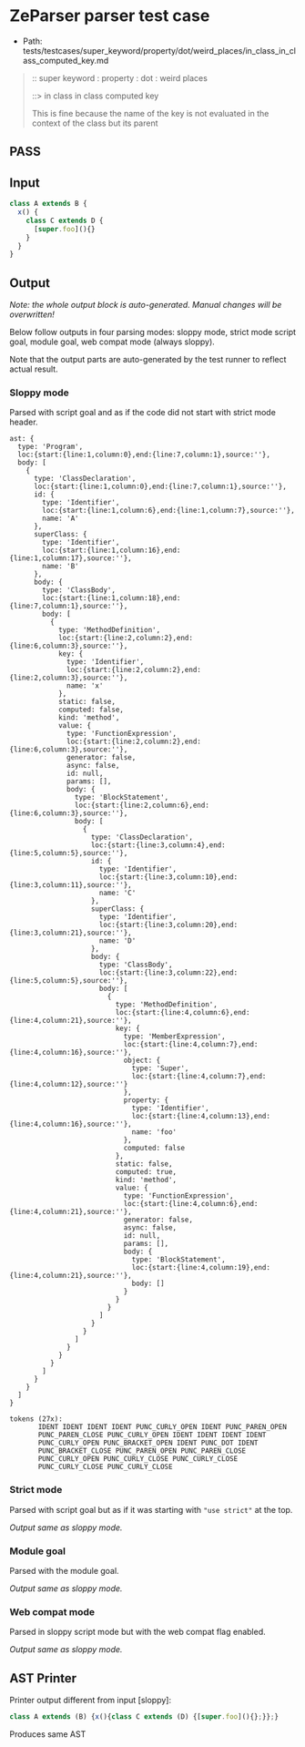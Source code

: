 # ZeParser parser test case

- Path: tests/testcases/super_keyword/property/dot/weird_places/in_class_in_class_computed_key.md

> :: super keyword : property : dot : weird places
>
> ::> in class in class computed key
>
> This is fine because the name of the key is not evaluated in the context of the class but its parent

## PASS

## Input

`````js
class A extends B {
  x() {
    class C extends D {
      [super.foo](){}
    }
  }
}
`````

## Output

_Note: the whole output block is auto-generated. Manual changes will be overwritten!_

Below follow outputs in four parsing modes: sloppy mode, strict mode script goal, module goal, web compat mode (always sloppy).

Note that the output parts are auto-generated by the test runner to reflect actual result.

### Sloppy mode

Parsed with script goal and as if the code did not start with strict mode header.

`````
ast: {
  type: 'Program',
  loc:{start:{line:1,column:0},end:{line:7,column:1},source:''},
  body: [
    {
      type: 'ClassDeclaration',
      loc:{start:{line:1,column:0},end:{line:7,column:1},source:''},
      id: {
        type: 'Identifier',
        loc:{start:{line:1,column:6},end:{line:1,column:7},source:''},
        name: 'A'
      },
      superClass: {
        type: 'Identifier',
        loc:{start:{line:1,column:16},end:{line:1,column:17},source:''},
        name: 'B'
      },
      body: {
        type: 'ClassBody',
        loc:{start:{line:1,column:18},end:{line:7,column:1},source:''},
        body: [
          {
            type: 'MethodDefinition',
            loc:{start:{line:2,column:2},end:{line:6,column:3},source:''},
            key: {
              type: 'Identifier',
              loc:{start:{line:2,column:2},end:{line:2,column:3},source:''},
              name: 'x'
            },
            static: false,
            computed: false,
            kind: 'method',
            value: {
              type: 'FunctionExpression',
              loc:{start:{line:2,column:2},end:{line:6,column:3},source:''},
              generator: false,
              async: false,
              id: null,
              params: [],
              body: {
                type: 'BlockStatement',
                loc:{start:{line:2,column:6},end:{line:6,column:3},source:''},
                body: [
                  {
                    type: 'ClassDeclaration',
                    loc:{start:{line:3,column:4},end:{line:5,column:5},source:''},
                    id: {
                      type: 'Identifier',
                      loc:{start:{line:3,column:10},end:{line:3,column:11},source:''},
                      name: 'C'
                    },
                    superClass: {
                      type: 'Identifier',
                      loc:{start:{line:3,column:20},end:{line:3,column:21},source:''},
                      name: 'D'
                    },
                    body: {
                      type: 'ClassBody',
                      loc:{start:{line:3,column:22},end:{line:5,column:5},source:''},
                      body: [
                        {
                          type: 'MethodDefinition',
                          loc:{start:{line:4,column:6},end:{line:4,column:21},source:''},
                          key: {
                            type: 'MemberExpression',
                            loc:{start:{line:4,column:7},end:{line:4,column:16},source:''},
                            object: {
                              type: 'Super',
                              loc:{start:{line:4,column:7},end:{line:4,column:12},source:''}
                            },
                            property: {
                              type: 'Identifier',
                              loc:{start:{line:4,column:13},end:{line:4,column:16},source:''},
                              name: 'foo'
                            },
                            computed: false
                          },
                          static: false,
                          computed: true,
                          kind: 'method',
                          value: {
                            type: 'FunctionExpression',
                            loc:{start:{line:4,column:6},end:{line:4,column:21},source:''},
                            generator: false,
                            async: false,
                            id: null,
                            params: [],
                            body: {
                              type: 'BlockStatement',
                              loc:{start:{line:4,column:19},end:{line:4,column:21},source:''},
                              body: []
                            }
                          }
                        }
                      ]
                    }
                  }
                ]
              }
            }
          }
        ]
      }
    }
  ]
}

tokens (27x):
       IDENT IDENT IDENT IDENT PUNC_CURLY_OPEN IDENT PUNC_PAREN_OPEN
       PUNC_PAREN_CLOSE PUNC_CURLY_OPEN IDENT IDENT IDENT IDENT
       PUNC_CURLY_OPEN PUNC_BRACKET_OPEN IDENT PUNC_DOT IDENT
       PUNC_BRACKET_CLOSE PUNC_PAREN_OPEN PUNC_PAREN_CLOSE
       PUNC_CURLY_OPEN PUNC_CURLY_CLOSE PUNC_CURLY_CLOSE
       PUNC_CURLY_CLOSE PUNC_CURLY_CLOSE
`````

### Strict mode

Parsed with script goal but as if it was starting with `"use strict"` at the top.

_Output same as sloppy mode._

### Module goal

Parsed with the module goal.

_Output same as sloppy mode._

### Web compat mode

Parsed in sloppy script mode but with the web compat flag enabled.

_Output same as sloppy mode._

## AST Printer

Printer output different from input [sloppy]:

````js
class A extends (B) {x(){class C extends (D) {[super.foo](){};}};}
````

Produces same AST
